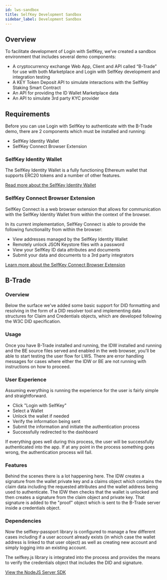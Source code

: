 ```yaml
---
id: lws-sandbox
title: SelfKey Development Sandbox
sidebar_label: Development Sandbox
---
```


## Overview
To facilitate development of Login with SelfKey, we’ve created a sandbox environment that includes several demo components:
- A cryptocurrency exchange Web App, Client and API called “B-Trade” for use with both Marketplace and Login with SelfKey development and integration testing
- A KEY Token Deposit API to simulate interactions with the SelfKey Staking Smart Contract
- An API for providing the ID Wallet Marketplace data
- An API to simulate 3rd party KYC provider

## Requirements
Before you can use Login with SelfKey to authenticate with the B-Trade demo, there are 2 components which must be installed and running:
* SelfKey Identity Wallet
* SelfKey Connect Browser Extension

### SelfKey Identity Wallet
The SelfKey Identity Wallet is a fully functioning Ethereum wallet that supports ERC20 tokens and a number of other features. 

[Read more about the SelfKey Identity Wallet](https://selfkeyfoundation.github.io/docs/getting-started/idw-intro.html)

### SelfKey Connect Browser Extension
SelfKey Connect is a web browser extension that allows for communication with the SelfKey Identity Wallet from within the context of the browser.  

In its current implementation, SelfKey Connect is able to provide the following functionality from within the browser:
- View addresses managed by the SelfKey Identity Wallet
- Remotely unlock JSON Keystore files with a password
- View your SelfKey ID data attributes and documents  
- Submit your data and documents to a 3rd party integrators

[Learn more about the SelfKey Connect Browser Extension](https://selfkeyfoundation.github.io/docs/getting-started/skc-intro.html)

## B-Trade
### Overview
Below the surface we've added some basic support for DID formatting and resolving in the form of a DID resolver tool and implementing data structures for Claim and Credentials objects, which are developed following the W3C DID specification.

### Usage
Once you have B-Trade installed and running, the IDW installed and running and the BE source files served and enabled in the web browser, you'll be able to start testing the user flow for LWS. There are error handling messages for cases where either the IDW or BE are not running with instructions on how to proceed. 

### User Experience
Assuming everything is running the experience for the user is fairly simple and straightforward.
* Click "Login with SelfKey"
* Select a Wallet
* Unlock the wallet if needed
* Verify the information being sent
* Submit the information and initiate the authentication process
* Successfully redirected to the dashboard

If everything goes well during this process, the user will be successfully authenticated into the app. If at any point in the process something goes wrong, the authentication process will fail. 

### Features
Behind the scenes there is a lot happening here. The IDW creates a signature from the wallet private key and a claims object which contains the claim data including the requested attributes and the wallet address being used to authenticate. The IDW then checks that the wallet is unlocked and then creates a signature from the claim object and private key. That signature is added to the "proof" object which is sent to the B-Trade server inside a credentials object. 

### Dependencies
Now the selfkey-passport library is configured to manage a few different cases including if a user account already exists (in which case the wallet address is linked to that user object) as well as creating new account and simply logging into an existing account. 

The selfkey.js library is integrated into the process and provides the means to verify the credentials object that includes the DID and signature.

[View the NodeJS Server SDK](https://selfkeyfoundation.github.io/docs/resources/lws-nodejs.html)
